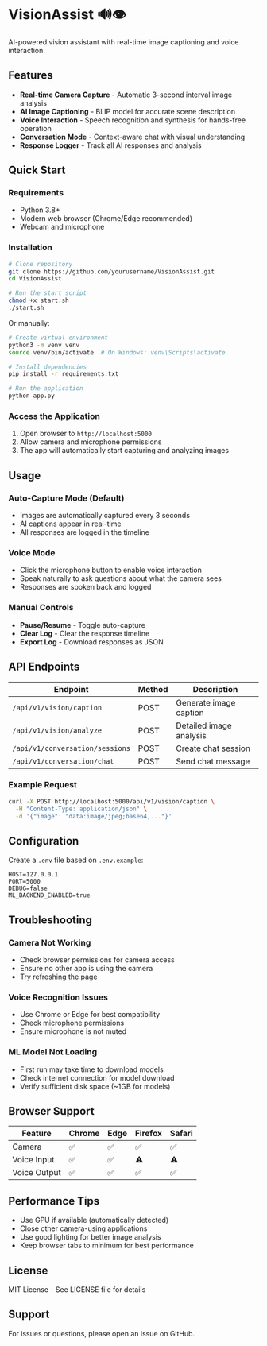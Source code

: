 # VisionAssist 🔊👁️

AI-powered vision assistant with real-time image captioning and voice interaction.

## Features

- **Real-time Camera Capture** - Automatic 3-second interval image analysis
- **AI Image Captioning** - BLIP model for accurate scene description
- **Voice Interaction** - Speech recognition and synthesis for hands-free operation
- **Conversation Mode** - Context-aware chat with visual understanding
- **Response Logger** - Track all AI responses and analysis

## Quick Start

### Requirements

- Python 3.8+
- Modern web browser (Chrome/Edge recommended)
- Webcam and microphone

### Installation

```bash
# Clone repository
git clone https://github.com/yourusername/VisionAssist.git
cd VisionAssist

# Run the start script
chmod +x start.sh
./start.sh
```

Or manually:

```bash
# Create virtual environment
python3 -m venv venv
source venv/bin/activate  # On Windows: venv\Scripts\activate

# Install dependencies
pip install -r requirements.txt

# Run the application
python app.py
```

### Access the Application

1. Open browser to `http://localhost:5000`
2. Allow camera and microphone permissions
3. The app will automatically start capturing and analyzing images

## Usage

### Auto-Capture Mode (Default)
- Images are automatically captured every 3 seconds
- AI captions appear in real-time
- All responses are logged in the timeline

### Voice Mode
- Click the microphone button to enable voice interaction
- Speak naturally to ask questions about what the camera sees
- Responses are spoken back and logged

### Manual Controls
- **Pause/Resume** - Toggle auto-capture
- **Clear Log** - Clear the response timeline
- **Export Log** - Download responses as JSON

## API Endpoints

| Endpoint | Method | Description |
|----------|--------|-------------|
| `/api/v1/vision/caption` | POST | Generate image caption |
| `/api/v1/vision/analyze` | POST | Detailed image analysis |
| `/api/v1/conversation/sessions` | POST | Create chat session |
| `/api/v1/conversation/chat` | POST | Send chat message |

### Example Request

```bash
curl -X POST http://localhost:5000/api/v1/vision/caption \
  -H "Content-Type: application/json" \
  -d '{"image": "data:image/jpeg;base64,..."}'
```

## Configuration

Create a `.env` file based on `.env.example`:

```env
HOST=127.0.0.1
PORT=5000
DEBUG=false
ML_BACKEND_ENABLED=true
```

## Troubleshooting

### Camera Not Working
- Check browser permissions for camera access
- Ensure no other app is using the camera
- Try refreshing the page

### Voice Recognition Issues
- Use Chrome or Edge for best compatibility
- Check microphone permissions
- Ensure microphone is not muted

### ML Model Not Loading
- First run may take time to download models
- Check internet connection for model download
- Verify sufficient disk space (~1GB for models)

## Browser Support

| Feature | Chrome | Edge | Firefox | Safari |
|---------|--------|------|---------|--------|
| Camera | ✅ | ✅ | ✅ | ✅ |
| Voice Input | ✅ | ✅ | ⚠️ | ⚠️ |
| Voice Output | ✅ | ✅ | ✅ | ✅ |

## Performance Tips

- Use GPU if available (automatically detected)
- Close other camera-using applications
- Use good lighting for better image analysis
- Keep browser tabs to minimum for best performance

## License

MIT License - See LICENSE file for details

## Support

For issues or questions, please open an issue on GitHub.